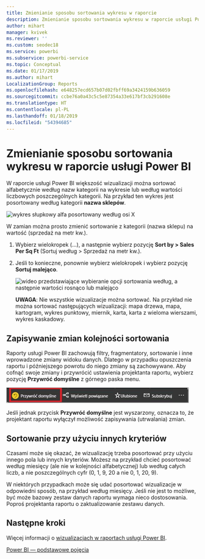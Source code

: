 ```yaml
---
title: Zmienianie sposobu sortowania wykresu w raporcie
description: Zmienianie sposobu sortowania wykresu w raporcie usługi Power BI
author: mihart
manager: kvivek
ms.reviewer: ''
ms.custom: seodec18
ms.service: powerbi
ms.subservice: powerbi-service
ms.topic: Conceptual
ms.date: 01/17/2019
ms.author: mihart
LocalizationGroup: Reports
ms.openlocfilehash: e648257ecd657b07d02fbff69a3424159b636059
ms.sourcegitcommit: ccbe76a0a43c5c5e87354a33e617bf3cb291608e
ms.translationtype: HT
ms.contentlocale: pl-PL
ms.lasthandoff: 01/18/2019
ms.locfileid: "54394685"
---
```

# <a name="change-how-a-chart-is-sorted-in-a-power-bi-report"></a>Zmienianie sposobu sortowania wykresu w raporcie usługi Power BI
W raporcie usługi Power BI większość wizualizacji można sortować alfabetycznie według nazw kategorii na wykresie lub według wartości liczbowych poszczególnych kategorii. Na przykład ten wykres jest posortowany według kategorii **nazwa sklepów**.

![wykres słupkowy alfa posortowany według osi X](media/end-user-change-sort/pbi_chartsortcategory.png)

W zamian można prosto zmienić sortowanie z kategorii (nazwa sklepu) na wartość (sprzedaż na metr kw.).

1. Wybierz wielokropek (...), a następnie wybierz pozycję **Sort by > Sales Per Sq Ft** (Sortuj według > Sprzedaż na metr kw.).
2. Jeśli to konieczne, ponownie wybierz wielokropek i wybierz pozycję **Sortuj malejąco**.

   ![wideo przedstawiające wybieranie opcji sortowania według, a następnie wartości rosnąco lub malejąco](media/end-user-change-sort/sort.gif)

   **UWAGA**: Nie wszystkie wizualizacje można sortować.  Na przykład nie można sortować następujących wizualizacji: mapa drzewa, mapa, kartogram, wykres punktowy, miernik, karta, karta z wieloma wierszami, wykres kaskadowy.

## <a name="saving-changes-you-make-to-sort-order"></a>Zapisywanie zmian kolejności sortowania
Raporty usługi Power BI zachowują filtry, fragmentatory, sortowanie i inne wprowadzone zmiany widoku danych. Dlatego w przypadku opuszczenia raportu i późniejszego powrotu do niego zmiany są zachowywane.  Aby cofnąć swoje zmiany i przywrócić ustawienia projektanta raportu, wybierz pozycję **Przywróć domyślne** z górnego paska menu. 

![trwałe sortowanie](media/end-user-change-sort/power-bi-reset-to-default.png)

Jeśli jednak przycisk **Przywróć domyślne** jest wyszarzony, oznacza to, że projektant raportu wyłączył możliwość zapisywania (utrwalania) zmian.

<a name="other"></a>
## <a name="sorting-using-other-criteria"></a>Sortowanie przy użyciu innych kryteriów
Czasami może się okazać, że wizualizację trzeba posortować przy użyciu innego pola lub innych kryteriów.  Możesz na przykład chcieć posortować według miesięcy (ale nie w kolejności alfabetycznej) lub według całych liczb, a nie poszczególnych cyfr (0, 1, 9, 20 a nie 0, 1, 20, 9).  

W niektórych przypadkach może się udać posortować wizualizacje w odpowiedni sposób, na przykład według miesięcy.  Jeśli nie jest to możliwe, być może bazowy zestaw danych raportu wymaga nieco dostosowania. Poproś projektanta raportu o zaktualizowanie zestawu danych.

## <a name="next-steps"></a>Następne kroki
Więcej informacji o [wizualizacjach w raportach usługi Power BI](end-user-visualizations.md).

[Power BI — podstawowe pojęcia](end-user-basic-concepts.md)